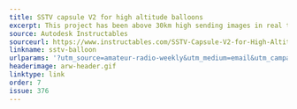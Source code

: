 ```yaml
---
title: SSTV capsule V2 for high altitude balloons
excerpt: This project has been above 30km high sending images in real time using SSTV technology. All of this using free to use PMR walkies.
source: Autodesk Instructables
sourceurl: https://www.instructables.com/SSTV-Capsule-V2-for-High-Altitude-Balloons/ 
linkname: sstv-balloon
urlparams: '?utm_source=amateur-radio-weekly&utm_medium=email&utm_campaign=newsletter'
headerimage: arw-header.gif
linktype: link
order: 7
issue: 376
---
```


